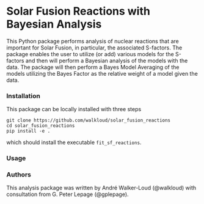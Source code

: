 # Solar Fusion Reactions with Bayesian Analysis

This Python package performs analysis of nuclear reactions that are important for Solar Fusion, in particular, the associated S-factors.  The package enables the user to utilize (or add) various models for the S-factors and then will perform a Bayesian analysis of the models with the data.  The package will then perform a Bayes Model Averaging of the models utilizing the Bayes Factor as the relative weight of a model given the data.



### Installation
This package can be locally installed with three steps
```
git clone https://github.com/walkloud/solar_fusion_reactions
cd solar_fusion_reactions
pip install -e .
```
which should install the executable `fit_sf_reactions`.



### Usage




### Authors
This analysis package was written by André Walker-Loud (@walkloud) with consultation from G. Peter Lepage (@gplepage).
